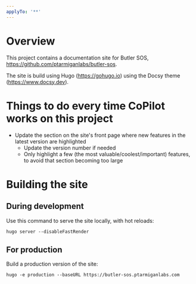 ```yaml
---
applyTo: '**'
---
```


# Overview

This project contains a documentation site for Butler SOS, https://github.com/ptarmiganlabs/butler-sos.

The site is build using Hugo (https://gohugo.io) using the Docsy theme (https://www.docsy.dev).

# Things to do every time CoPilot works on this project

- Update the section on the site's front page where new features in the latest version are highlighted
  - Update the version number if needed
  - Only highlight a few (the most valuable/coolest/important) features, to avoid that section becoming too large

# Building the site

## During development

Use this command to serve the site locally, with hot reloads:

`hugo server --disableFastRender`

## For production

Build a production version of the site:

`hugo -e production --baseURL https://butler-sos.ptarmiganlabs.com`
